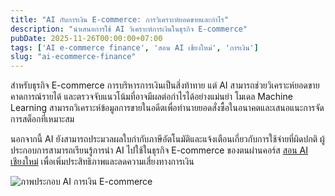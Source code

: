 ```yaml
---
title: "AI กับการเงิน E-commerce: การวิเคราะห์ยอดขายและกำไร"
description: "นำเสนอการใช้ AI วิเคราะห์การเงินในธุรกิจ E-commerce"
pubDate: 2025-11-26T00:00:00+07:00
tags: ['AI e-commerce finance', 'สอน AI เชียงใหม่', 'การเงิน']
slug: "ai-ecommerce-finance"
---
```

สำหรับธุรกิจ E-commerce การบริหารการเงินเป็นสิ่งท้าทาย แต่ AI สามารถช่วยวิเคราะห์ยอดขาย คาดการณ์รายได้ และตรวจจับแนวโน้มที่อาจมีผลต่อกำไรได้อย่างแม่นยำ โมเดล Machine Learning สามารถวิเคราะห์ข้อมูลการขายในอดีตเพื่อทำนายยอดสั่งซื้อในอนาคตและเสนอแนะการจัดการสต็อกที่เหมาะสม

นอกจากนี้ AI ยังสามารถประมวลผลใบกำกับภาษีอัตโนมัติและแจ้งเตือนเกี่ยวกับการใช้จ่ายที่ผิดปกติ ผู้ประกอบการสามารถเรียนรู้การนำ AI ไปใช้ในธุรกิจ E-commerce ของตนผ่านคอร์ส [สอน AI เชียงใหม่](https://www.aiunlockinnovations.com/) เพื่อเพิ่มประสิทธิภาพและลดความเสี่ยงทางการเงิน

![ภาพประกอบ AI การเงิน E-commerce](ai-ecommerce-finance.jpg "AI การเงิน E-commerce")
